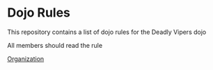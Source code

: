 Dojo Rules
==========

This repository contains a list of dojo rules for the Deadly Vipers dojo

All members should read the rule

[Organization](https://github.com/deadlyvipers)
